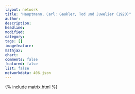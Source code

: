 ```yaml
---
layout: network
title: "Hauptmann, Carl: Gaukler, Tod und Juwelier (1920)"
author:
description:
headline:
modified:
category:
tags: []
imagefeature: 
mathjax: 
chart: 
comments: false
featured: false
list: false
networkdata: 406.json
---
```

{% include matrix.html %}
